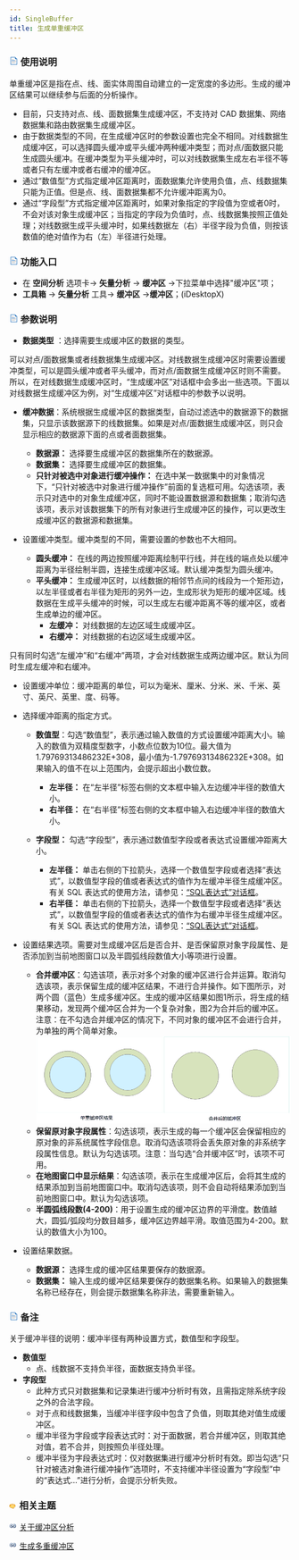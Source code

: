 ```yaml
---
id: SingleBuffer
title: 生成单重缓冲区
---
```

### ![](../../../img/read.gif) 使用说明

单重缓冲区是指在点、线、面实体周围自动建立的一定宽度的多边形。生成的缓冲区结果可以继续参与后面的分析操作。

  * 目前，只支持对点、线、面数据集生成缓冲区，不支持对 CAD 数据集、网络数据集和路由数据集生成缓冲区。
  * 由于数据类型的不同，在生成缓冲区时的参数设置也完全不相同。对线数据生成缓冲区，可以选择圆头缓冲或平头缓冲两种缓冲类型；而对点/面数据只能生成圆头缓冲。在缓冲类型为平头缓冲时，可以对线数据集生成左右半径不等或者只有左缓冲或者右缓冲的缓冲区。
  * 通过“数值型”方式指定缓冲区距离时，面数据集允许使用负值，点、线数据集只能为正值。但是点、线、面数据集都不允许缓冲距离为0。
  * 通过“字段型”方式指定缓冲区距离时，如果对象指定的字段值为空或者0时，不会对该对象生成缓冲区；当指定的字段为负值时，点、线数据集按照正值处理；对线数据生成平头缓冲时，如果线数据左（右）半径字段为负值，则按该数值的绝对值作为右（左）半径进行处理。

### ![](../../../img/read.gif) 功能入口

  * 在 **空间分析** 选项卡-> **矢量分析** -> **缓冲区** ->下拉菜单中选择"缓冲区"项；
  * **工具箱** -> **矢量分析** 工具-> **缓冲区** ->**缓冲区**；(iDesktopX)

### ![](../../../img/read.gif) 参数说明

* **数据类型** ：选择需要生成缓冲区的数据的类型。

可以对点/面数据集或者线数据集生成缓冲区。对线数据生成缓冲区时需要设置缓冲类型，可以是圆头缓冲或者平头缓冲，而对点/面数据生成缓冲区时则不需要。所以，在对线数据生成缓冲区时，“生成缓冲区”对话框中会多出一些选项。下面以对线数据生成缓冲区为例，对“生成缓冲区”对话框中的参数予以说明。

* **缓冲数据**：系统根据生成缓冲区的数据类型，自动过滤选中的数据源下的数据集，只显示该数据源下的线数据集。如果是对点/面数据生成缓冲区，则只会显示相应的数据源下面的点或者面数据集。
   - **数据源：** 选择要生成缓冲区的数据集所在的数据源。
   - **数据集：** 选择要生成缓冲区的数据集。
   - **只针对被选中对象进行缓冲操作：**
在选中某一数据集中的对象情况下，“只针对被选中对象进行缓冲操作”前面的复选框可用。勾选该项，表示只对选中的对象生成缓冲区，同时不能设置数据源和数据集；取消勾选该项，表示对该数据集下的所有对象进行生成缓冲区的操作，可以更改生成缓冲区的数据源和数据集。

* 设置缓冲类型。缓冲类型的不同，需要设置的参数也不大相同。
   - **圆头缓冲：** 在线的两边按照缓冲距离绘制平行线，并在线的端点处以缓冲距离为半径绘制半圆，连接生成缓冲区域。默认缓冲类型为圆头缓冲。
   - **平头缓冲：** 生成缓冲区时，以线数据的相邻节点间的线段为一个矩形边，以左半径或者右半径为矩形的另外一边，生成形状为矩形的缓冲区域。线数据在生成平头缓冲的时候，可以生成左右缓冲距离不等的缓冲区，或者生成单边的缓冲区。
      * **左缓冲：** 对线数据的左边区域生成缓冲区。
      * **右缓冲：** 对线数据的右边区域生成缓冲区。

只有同时勾选“左缓冲”和“右缓冲”两项，才会对线数据生成两边缓冲区。默认为同时生成左缓冲和右缓冲。

* 设置缓冲单位：缓冲距离的单位，可以为毫米、厘米、分米、米、千米、英寸、英尺、英里、度、码等。
* 选择缓冲距离的指定方式。
   * **数值型**：勾选“数值型”，表示通过输入数值的方式设置缓冲距离大小。输入的数值为双精度型数字，小数点位数为10位。最大值为1.79769313486232E+308，最小值为-1.79769313486232E+308。如果输入的值不在以上范围内，会提示超出小数位数。
     * **左半径：** 在“左半径”标签右侧的文本框中输入左边缓冲半径的数值大小。
     * **右半径：** 在“右半径”标签右侧的文本框中输入右边缓冲半径的数值大小。

   * **字段型：** 勾选“字段型”，表示通过数值型字段或者表达式设置缓冲距离大小。
     * **左半径：** 单击右侧的下拉箭头，选择一个数值型字段或者选择“表达式”，以数值型字段的值或者表达式的值作为左缓冲半径生成缓冲区。有关 SQL 表达式的使用方法，请参见：[“SQL表达式”对话框](../../../Query/SQLDia)。
     * **右半径：** 单击右侧的下拉箭头，选择一个数值型字段或者选择“表达式”，以数值型字段的值或者表达式的值作为右缓冲半径生成缓冲区。有关 SQL 表达式的使用方法，请参见：[“SQL表达式”对话框](../../../Query/SQLDia)。
* 设置结果选项。需要对生成缓冲区后是否合并、是否保留原对象字段属性、是否添加到当前地图窗口以及半圆弧线段数值大小等项进行设置。
   * **合并缓冲区**：勾选该项，表示对多个对象的缓冲区进行合并运算。取消勾选该项，表示保留生成的缓冲区结果，不进行合并操作。如下图所示，对两个圆（蓝色）生成多缓冲区。生成的缓冲区结果如图1所示，将生成的结果移动，发现两个缓冲区合并为一个复杂对象，图2为合并后的缓冲区。注意：在不勾选合并缓冲区的情况下，不同对象的缓冲区不会进行合并，为单独的两个简单对象。
　　![](img/SigBuf1.png)
   * **保留原对象字段属性**：勾选该项，表示生成的每一个缓冲区会保留相应的原对象的非系统属性字段信息。取消勾选该项将会丢失原对象的非系统字段属性信息。默认为勾选该项。注意：当勾选“合并缓冲区”时，该项不可用。
   * **在地图窗口中显示结果**：勾选该项，表示在生成缓冲区后，会将其生成的结果添加到当前地图窗口中。取消勾选该项，则不会自动将结果添加到当前地图窗口中。默认为勾选该项。
   * **半圆弧线段数(4-200)**：用于设置生成的缓冲区边界的平滑度。数值越大，圆弧/弧段均分数目越多，缓冲区边界越平滑。取值范围为4-200。默认的数值大小为100。

* 设置结果数据。
  * **数据源：** 选择生成的缓冲区结果要保存的数据源。
  * **数据集：** 输入生成的缓冲区结果要保存的数据集名称。如果输入的数据集名称已经存在，则会提示数据集名称非法，需要重新输入。

### ![](../../../img/read.gif) 备注

关于缓冲半径的说明：缓冲半径有两种设置方式，数值型和字段型。

* **数值型**
  * 点、线数据不支持负半径，面数据支持负半径。
* **字段型**
  * 此种方式只对数据集和记录集进行缓冲分析时有效，且需指定除系统字段之外的合法字段。
  * 对于点和线数据集，当缓冲半径字段中包含了负值，则取其绝对值生成缓冲区。
  * 缓冲半径为字段或字段表达式时：对于面数据，若合并缓冲区，则取其绝对值，若不合并，则按照负半径处理。
  * 缓冲半径为字段表达式时：仅对数据集进行缓冲分析时有效。即当勾选“只针对被选对象进行缓冲操作”选项时，不支持缓冲半径设置为“字段型”中的“表达式...”进行分析，会提示分析失败。

### ![](../../../img/seealso.png) 相关主题

![](../../../img/smalltitle.png) [关于缓冲区分析](HowBufferWork)

![](../../../img/smalltitle.png) [生成多重缓冲区](MutilBuffer)